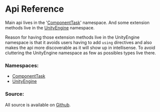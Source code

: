 # Api Reference


Main api lives in the '[ComponentTask](api/ComponentTask.html)' namespace. And some extension methods
live in the [UnityEngine](api/UnityEngine.html) namespace.

Reason for having those extension methods live in the UnityEngine namespace is that it avoids users
having to add `using` directives and also makes the api more discoverable as it will show up in
intellisense. To avoid cluttering the UnityEngine namespace as few as possibles types live there.

### Namespaces:
* [ComponentTask](api/ComponentTask.html)
* [UnityEngine](api/UnityEngine.html)

### Source:
All source is available on [Github](https://github.com/BastianBlokland/componenttask-unity/).
